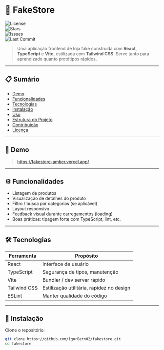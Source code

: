 # 🛒 FakeStore

![License](https://img.shields.io/github/license/IgorBern02/fakestore)  
![Stars](https://img.shields.io/github/stars/IgorBern02/fakestore)  
![Issues](https://img.shields.io/github/issues/IgorBern02/fakestore)  
![Last Commit](https://img.shields.io/github/last-commit/IgorBern02/fakestore)

> Uma aplicação frontend de loja fake construída com **React**, **TypeScript** e **Vite**, estilizada com **Tailwind CSS**. Serve tanto para aprendizado quanto protótipos rápidos.

---

## 📋 Sumário

- [Demo](#demo)  
- [Funcionalidades](#funcionalidades)  
- [Tecnologias](#tecnologias)  
- [Instalação](#instalação)  
- [Uso](#uso)  
- [Estrutura do Projeto](#estrutura-do-projeto)  
- [Contribuição](#contribuição)  
- [Licença](#licença)

---

## 🚀 Demo

> https://fakestore-amber.vercel.app/

---

## ⚙️ Funcionalidades

- Listagem de produtos  
- Visualização de detalhes do produto  
- Filtro / busca por categorias (se aplicável)  
- Layout responsivo  
- Feedback visual durante carregamentos (loading)  
- Boas práticas: tipagem forte com TypeScript, lint, etc.

---

## 🛠 Tecnologias

| Ferramenta | Propósito |
|------------|-----------|
| React      | Interface de usuário |
| TypeScript | Segurança de tipos, manutenção |
| Vite       | Bundler / dev server rápido |
| Tailwind CSS | Estilização utilitária, rapidez no design |
| ESLint     | Manter qualidade do código |


---

## 🧰 Instalação

Clone o repositório:

```bash
git clone https://github.com/IgorBern02/fakestore.git
cd fakestore

